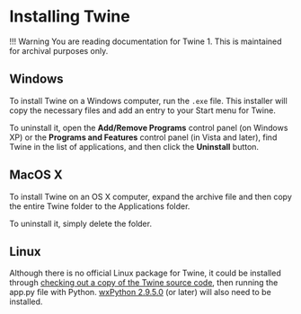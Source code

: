# Installing Twine

!!! Warning
    You are reading documentation for Twine 1. This is maintained for archival purposes only.

## Windows

To install Twine on a Windows computer, run the `.exe` file. This installer will copy the necessary files and add an entry to your Start menu for Twine.

To uninstall it, open the **Add/Remove Programs** control panel (on Windows XP) or the **Programs and Features** control panel (in Vista and later), find Twine in the list of applications, and then click the **Uninstall** button.

## MacOS X

To install Twine on an OS X computer, expand the archive file and then copy the entire Twine folder to the Applications folder.

To uninstall it, simply delete the folder.

## Linux

Although there is no official Linux package for Twine, it could be installed through [checking out a copy of the Twine source code](http://github.com/tweecode/twine), then running the app.py file with Python. [wxPython 2.9.5.0](http://www.wxpython.org/) (or later) will also need to be installed.
